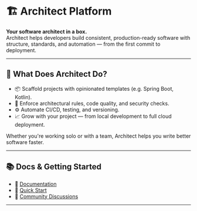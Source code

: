 # 🏗️ Architect Platform

**Your software architect in a box.**  
Architect helps developers build consistent, production-ready software with structure, standards, and automation — from the first commit to deployment.

---

## 🚀 What Does Architect Do?

- 📦 Scaffold projects with opinionated templates (e.g. Spring Boot, Kotlin).
- 🔐 Enforce architectural rules, code quality, and security checks.
- ⚙️ Automate CI/CD, testing, and versioning.
- 📈 Grow with your project — from local development to full cloud deployment.

Whether you're working solo or with a team, Architect helps you write better software faster.

---

## 📚 Docs & Getting Started

- 📖 [Documentation](https://your-docs-url.com)
- 🧪 [Quick Start](https://your-docs-url.com/start)
- 💬 [Community Discussions](https://github.com/orgs/YOUR_ORG_NAME/discussions)

---

